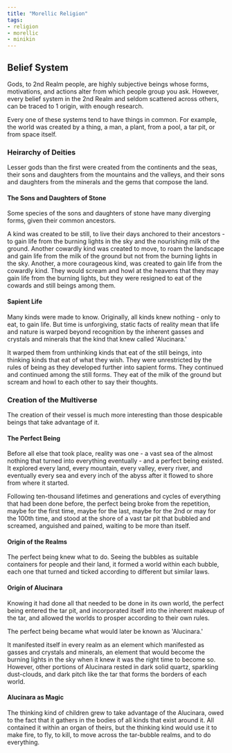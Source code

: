 ```yaml
---
title: "Morellic Religion"
tags:
- religion
- morellic
- minikin
---
```

## Belief System
Gods, to 2nd Realm people, are highly subjective beings whose forms, motivations, and actions alter from which people group you ask. However, every belief system in the 2nd Realm and seldom scattered across others, can be traced to 1 origin, with enough research.

Every one of these systems tend to have things in common. For example, the world was created by a thing, a man, a plant, from a pool, a tar pit, or from space itself.

### Heirarchy of Deities
Lesser gods than the first were created from the continents and the seas, their sons and daughters from the mountains and the valleys, and their sons and daughters from the minerals and the gems that compose the land.

#### The Sons and Daughters of Stone
Some species of the sons and daughters of stone have many diverging forms, given their common ancestors.

A kind was created to be still, to live their days anchored to their ancestors - to gain life from the burning lights in the sky and the nourishing milk of the ground.
Another cowardly kind was created to move, to roam the landscape and gain life from the milk of the ground but not from the burning lights in the sky.
Another, a more courageous kind, was created to gain life from the cowardly kind. They would scream and howl at the heavens that they may gain life from the burning lights, but they were resigned to eat of the cowards and still beings among them.

#### Sapient Life
Many kinds were made to know. Originally, all kinds knew nothing - only to eat, to gain life. But time is unforgiving, static facts of reality mean that life and nature is warped beyond recognition by the inherent gasses and crystals and minerals that the kind that knew called 'Alucinara.'

It warped them from unthinking kinds that eat of the still beings, into thinking kinds that eat of what they wish. They were unrestricted by the rules of being as they developed further into sapient forms.
They continued and continued among the still forms. They eat of the milk of the ground but scream and howl to each other to say their thoughts.

### Creation of the Multiverse
The creation of their vessel is much more interesting than those despicable beings that take advantage of it.

#### The Perfect Being
Before all else that took place, reality was one - a vast sea of the almost nothing that turned into everything eventually - and a perfect being existed. It explored every land, every mountain, every valley, every river, and eventually every sea and every inch of the abyss after it flowed to shore from where it started.

Following ten-thousand lifetimes and generations and cycles of everything that had been done before, the perfect being broke from the repetition, maybe for the first time, maybe for the last, maybe for the 2nd or may for the 100th time, and stood at the shore of a vast tar pit that bubbled and screamed, anguished and pained, waiting to be more than itself.

#### Origin of the Realms
The perfect being knew what to do. Seeing the bubbles as suitable containers for people and their land, it formed a world within each bubble, each one that turned and ticked according to different but similar laws.

#### Origin of Alucinara
Knowing it had done all that needed to be done in its own world, the perfect being entered the tar pit, and incorporated itself into the inherent makeup of the tar, and allowed the worlds to prosper according to their own rules.

The perfect being became what would later be known as 'Alucinara.'

It manifested itself in every realm as an element which manifested as gasses and crystals and minerals, an element that would become the burning lights in the sky when it knew it was the right time to become so. However, other portions of Alucinara rested in dark solid quartz, sparkling dust-clouds, and dark pitch like the tar that forms the borders of each world.

#### Alucinara as Magic
The thinking kind of children grew to take advantage of the Alucinara, owed to the fact that it gathers in the bodies of all kinds that exist around it. All contained it within an organ of theirs, but the thinking kind would use it to make fire, to fly, to kill, to move across the tar-bubble realms, and to do everything.